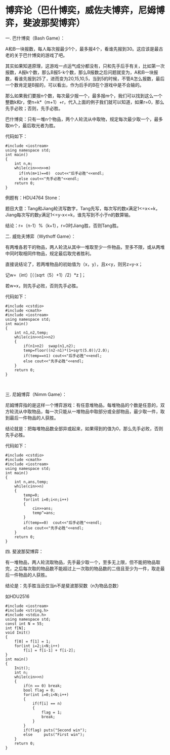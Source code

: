 # 博弈论（巴什博奕，威佐夫博弈，尼姆博弈，斐波那契博弈）

一.  巴什博奕（Bash Game）：

  A和B一块报数，每人每次报最少1个，最多报4个，看谁先报到30。这应该是最古老的关于巴什博奕的游戏了吧。

其实如果知道原理，这游戏一点运气成分都没有，只和先手后手有关，比如第一次报数，A报k个数，那么B报5-k个数，那么B报数之后问题就变为，A和B一块报数，看谁先报到25了，进而变为20,15,10,5，当到5的时候，不管A怎么报数，最后一个数肯定是B报的，可以看出，作为后手的B在个游戏中是不会输的。

那么如果我们要报n个数，每次最少报一个，最多报m个，我们可以找到这么一个整数k和r，使n=k*（m+1）+r，代入上面的例子我们就可以知道，如果r=0，那么先手必败；否则，先手必胜。

 

巴什博奕：只有一堆n个物品，两个人轮流从中取物，规定每次最少取一个，最多取m个，最后取光者为胜。

代码如下：

    #include <iostream>
    using namespace std;
    int main()
    {
        int n,m;
        while(cin>>n>>m)
          if(n%(m+1)==0)  cout<<"后手必胜"<<endl;
          else cout<<"先手必胜"<<endl;
        return 0;
    }



 

例题有：HDU4764  Stone：

题目大意：Tang和Jiang轮流写数字，Tang先写，每次写的数x满足1<=x<=k，Jiang每次写的数y满足1<=y-x<=k，谁先写到不小于n的数算输。

结论：r=（n-1）%（k+1），r=0时Jiang胜，否则Tang胜。

 

 

二.  威佐夫博弈（Wythoff Game）：

有两堆各若干的物品，两人轮流从其中一堆取至少一件物品，至多不限，或从两堆中同时取相同件物品，规定最后取完者胜利。

直接说结论了，若两堆物品的初始值为（x，y），且x<y，则另z=y-x；

记w=（int）[（（sqrt（5）+1）/2）*z  ]；

若w=x，则先手必败，否则先手必胜。

代码如下：

    #include <cstdio>
    #include <cmath>
    #include <iostream>
    using namespace std;
    int main()
    {
        int n1,n2,temp;
        while(cin>>n1>>n2)
        {
            if(n1>n2)  swap(n1,n2);
            temp=floor((n2-n1)*(1+sqrt(5.0))/2.0);
            if(temp==n1) cout<<"后手必胜"<<endl;
            else cout<<"先手必胜"<<endl;
        }
        return 0;
    }


​     




三.  尼姆博弈（Nimm Game）：

尼姆博弈指的是这样一个博弈游戏：有任意堆物品，每堆物品的个数是任意的，双方轮流从中取物品，每一次只能从一堆物品中取部分或全部物品，最少取一件，取到最后一件物品的人获胜。

结论就是：把每堆物品数全部异或起来，如果得到的值为0，那么先手必败，否则先手必胜。

代码如下：

    #include <cstdio>
    #include <cmath>
    #include <iostream>
    using namespace std;
    int main()
    {
        int n,ans,temp;
        while(cin>>n)
        {
            temp=0;
            for(int i=0;i<n;i++)
            {
                cin>>ans;
                temp^=ans;
            }
            if(temp==0)  cout<<"后手必胜"<<endl;
            else cout<<"先手必胜"<<endl;
        }
        return 0;
    }


四.  斐波那契博弈：

有一堆物品，两人轮流取物品，先手最少取一个，至多无上限，但不能把物品取完，之后每次取的物品数不能超过上一次取的物品数的二倍且至少为一件，取走最后一件物品的人获胜。

结论是：先手胜当且仅当n不是斐波那契数（n为物品总数）

如HDU2516

    #include <iostream>  
    #include <string.h>  
    #include <stdio.h>  
    using namespace std;  
    const int N = 55;    
    int f[N];   
    void Init()  
    {  
        f[0] = f[1] = 1;  
        for(int i=2;i<N;i++)  
            f[i] = f[i-1] + f[i-2];  
    }    
    int main()  
    {  
        Init();  
        int n;  
        while(cin>>n)  
        {  
            if(n == 0) break;  
            bool flag = 0;  
            for(int i=0;i<N;i++)  
            {  
                if(f[i] == n)  
                {  
                    flag = 1;  
                    break;  
                }  
            }  
            if(flag) puts("Second win");  
            else     puts("First win");  
        }  
        return 0;  
    } 